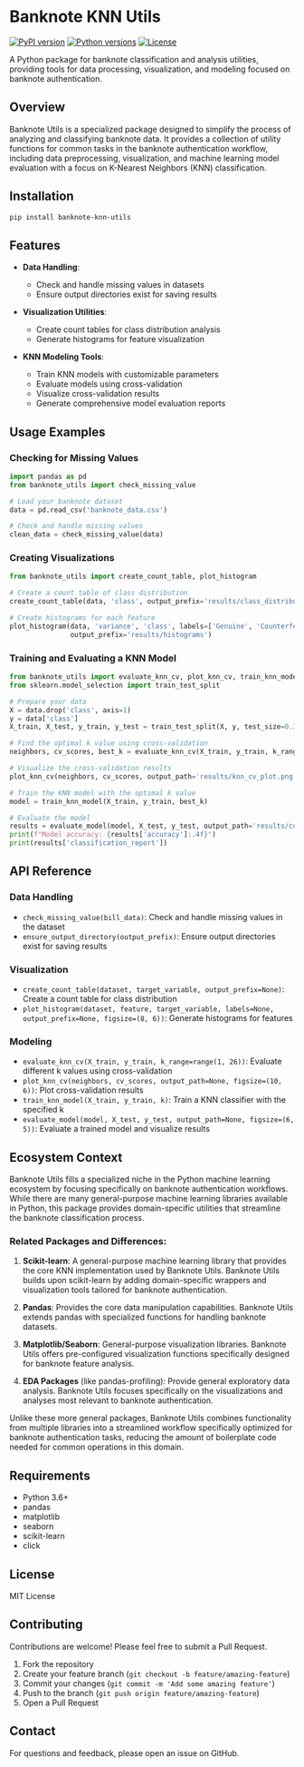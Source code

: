 # Banknote KNN Utils

[![PyPI version](https://img.shields.io/badge/pypi-v0.1.5-blue.svg)](https://pypi.org/project/banknote-knn-utils/)
[![Python versions](https://img.shields.io/badge/python-3.6%2B-blue.svg)](https://pypi.org/project/banknote-knn-utils/)
[![License](https://img.shields.io/badge/license-MIT-green.svg)](https://opensource.org/licenses/MIT)

A Python package for banknote classification and analysis utilities, providing tools for data processing, visualization, and modeling focused on banknote authentication.

## Overview

Banknote Utils is a specialized package designed to simplify the process of analyzing and classifying banknote data. It provides a collection of utility functions for common tasks in the banknote authentication workflow, including data preprocessing, visualization, and machine learning model evaluation with a focus on K-Nearest Neighbors (KNN) classification.

## Installation

```bash
pip install banknote-knn-utils
```

## Features

- **Data Handling**:
  - Check and handle missing values in datasets
  - Ensure output directories exist for saving results

- **Visualization Utilities**:
  - Create count tables for class distribution analysis
  - Generate histograms for feature visualization

- **KNN Modeling Tools**:
  - Train KNN models with customizable parameters
  - Evaluate models using cross-validation
  - Visualize cross-validation results
  - Generate comprehensive model evaluation reports

## Usage Examples

### Checking for Missing Values

```python
import pandas as pd
from banknote_utils import check_missing_value

# Load your banknote dataset
data = pd.read_csv('banknote_data.csv')

# Check and handle missing values
clean_data = check_missing_value(data)
```

### Creating Visualizations

```python
from banknote_utils import create_count_table, plot_histogram

# Create a count table of class distribution
create_count_table(data, 'class', output_prefix='results/class_distribution')

# Create histograms for each feature
plot_histogram(data, 'variance', 'class', labels=['Genuine', 'Counterfeit'], 
               output_prefix='results/histograms')
```

### Training and Evaluating a KNN Model

```python
from banknote_utils import evaluate_knn_cv, plot_knn_cv, train_knn_model, evaluate_model
from sklearn.model_selection import train_test_split

# Prepare your data
X = data.drop('class', axis=1)
y = data['class']
X_train, X_test, y_train, y_test = train_test_split(X, y, test_size=0.3, random_state=42)

# Find the optimal k value using cross-validation
neighbors, cv_scores, best_k = evaluate_knn_cv(X_train, y_train, k_range=range(1, 21))

# Visualize the cross-validation results
plot_knn_cv(neighbors, cv_scores, output_path='results/knn_cv_plot.png')

# Train the KNN model with the optimal k value
model = train_knn_model(X_train, y_train, best_k)

# Evaluate the model
results = evaluate_model(model, X_test, y_test, output_path='results/confusion_matrix.png')
print(f"Model accuracy: {results['accuracy']:.4f}")
print(results['classification_report'])
```

## API Reference

### Data Handling

- `check_missing_value(bill_data)`: Check and handle missing values in the dataset
- `ensure_output_directory(output_prefix)`: Ensure output directories exist for saving results

### Visualization

- `create_count_table(dataset, target_variable, output_prefix=None)`: Create a count table for class distribution
- `plot_histogram(dataset, feature, target_variable, labels=None, output_prefix=None, figsize=(8, 6))`: Generate histograms for features

### Modeling

- `evaluate_knn_cv(X_train, y_train, k_range=range(1, 26))`: Evaluate different k values using cross-validation
- `plot_knn_cv(neighbors, cv_scores, output_path=None, figsize=(10, 6))`: Plot cross-validation results
- `train_knn_model(X_train, y_train, k)`: Train a KNN classifier with the specified k
- `evaluate_model(model, X_test, y_test, output_path=None, figsize=(6, 5))`: Evaluate a trained model and visualize results

## Ecosystem Context

Banknote Utils fills a specialized niche in the Python machine learning ecosystem by focusing specifically on banknote authentication workflows. While there are many general-purpose machine learning libraries available in Python, this package provides domain-specific utilities that streamline the banknote classification process.

### Related Packages and Differences:

1. **Scikit-learn**: A general-purpose machine learning library that provides the core KNN implementation used by Banknote Utils. Banknote Utils builds upon scikit-learn by adding domain-specific wrappers and visualization tools tailored for banknote authentication.

2. **Pandas**: Provides the core data manipulation capabilities. Banknote Utils extends pandas with specialized functions for handling banknote datasets.

3. **Matplotlib/Seaborn**: General-purpose visualization libraries. Banknote Utils offers pre-configured visualization functions specifically designed for banknote feature analysis.

4. **EDA Packages** (like pandas-profiling): Provide general exploratory data analysis. Banknote Utils focuses specifically on the visualizations and analyses most relevant to banknote authentication.

Unlike these more general packages, Banknote Utils combines functionality from multiple libraries into a streamlined workflow specifically optimized for banknote authentication tasks, reducing the amount of boilerplate code needed for common operations in this domain.

## Requirements

- Python 3.6+
- pandas
- matplotlib
- seaborn
- scikit-learn
- click

## License

MIT License

## Contributing

Contributions are welcome! Please feel free to submit a Pull Request.

1. Fork the repository
2. Create your feature branch (`git checkout -b feature/amazing-feature`)
3. Commit your changes (`git commit -m 'Add some amazing feature'`)
4. Push to the branch (`git push origin feature/amazing-feature`)
5. Open a Pull Request

## Contact

For questions and feedback, please open an issue on GitHub.
